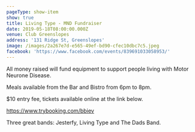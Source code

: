 ```yaml
---
pageType: show-item
show: true
title: Living Type - MND Fundraiser
date: 2019-05-18T08:00:00.000Z
venue: Club Greenslopes
address: '131 Ridge St, Greenslopes'
image: /images/2a267e7d-e565-49ef-bd90-cfec10dbc7c5.jpeg
facebook: 'https://www.facebook.com/events/839691033058953/'
---
```

All money raised will fund equipment to support people living with Motor Neurone Disease.

Meals available from the Bar and Bistro from 6pm to 8pm.

$10 entry fee, tickets available online at the link below.

https://www.trybooking.com/bbiev

Three great bands: Jesterfy, Living Type and The Dads Band.
